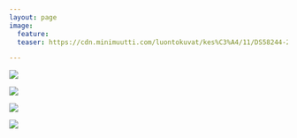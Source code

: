 ```yaml
---
layout: page
image:
  feature:
  teaser: https://cdn.minimuutti.com/luontokuvat/kes%C3%A4/11/DS58244-245px.jpg

---
```


![](https://cdn.minimuutti.com/luontokuvat/kes%C3%A4/11/DS58242-800px.jpg)

![](https://cdn.minimuutti.com/luontokuvat/kes%C3%A4/11/DS58244-800px.jpg)

![](https://cdn.minimuutti.com/luontokuvat/kes%C3%A4/11/DS58266-800px.jpg)

![](https://cdn.minimuutti.com/luontokuvat/kes%C3%A4/11/DS58262-800px.jpg)
